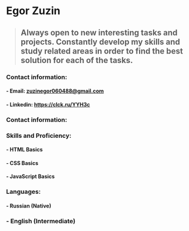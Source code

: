 # Egor Zuzin
> ## Always open to new interesting tasks and projects. Constantly develop my skills and study related areas in order to find the best solution for each of the tasks. 
### Contact information:
#### - Email: zuzinegor060488@gmail.com
#### - Linkedin: https://clck.ru/YYH3c 
### Contact information:
### Skills and Proficiency:
#### - HTML Basics
#### - CSS Basics
#### - JavaScript Basics
### Languages:
#### - Russian (Native)
### - English (Intermediate)
